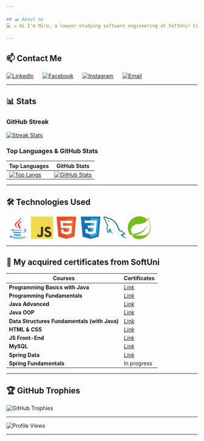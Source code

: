 ```yaml
---

## ✒️ About me
💻 ⚖ Hi I'm Miro, a lawyer studying software engineering at SoftUni! Combining my legal background with a passion for technology and programming.

---
```


## 📫 Contact Me
[![LinkedIn](https://img.icons8.com/color/48/000000/linkedin.png)](https://www.linkedin.com/in/miroslav-nedev-329045298)&nbsp;&nbsp;&nbsp;&nbsp;&nbsp;
[![Facebook](https://img.icons8.com/color/48/000000/facebook.png)](https://www.facebook.com/miroslav.nedev.96/)&nbsp;&nbsp;&nbsp;&nbsp;&nbsp;
[![Instagram](https://img.icons8.com/color/48/000000/instagram-new.png)](https://www.instagram.com/miroslav_nedev/)&nbsp;&nbsp;&nbsp;&nbsp;&nbsp;
[![Email](https://img.icons8.com/color/48/000000/email.png)](mailto:miroslav.en.nedev@gmail.com)&nbsp;&nbsp;&nbsp;&nbsp;&nbsp;

---

## 📊 Stats
### GitHub Streak

[![Streak Stats](http://github-readme-streak-stats.herokuapp.com?user=Nedev-Miroslav&theme=dark&layout=compact)](https://github.com/Nedev-Miroslav) 

### Top Languages & GitHub Stats
| Top Languages | GitHub Stats |
|---|---|
| [![Top Langs](https://github-readme-stats.vercel.app/api/top-langs/?username=pylapp&layout=donut&langs_count=6&theme=dark)](https://github.com/Nedev-Miroslav/github-readme-stats) | [![GitHub Stats](https://github-readme-stats.vercel.app/api?username=Nedev-Miroslav&show_icons=true&include_all_commits=true&theme=dark&layout=compact&rank_icon=github)](https://github.com/Nedev-Miroslav/github-readme-stats) |

---

## 🛠️ Technologies Used
<img src="https://github.com/devicons/devicon/raw/v2.14.0/icons/java/java-original.svg" alt="Java" width="60" height="60"> <img src="https://github.com/devicons/devicon/raw/v2.14.0/icons/javascript/javascript-original.svg" alt="JavaScript" width="60" height="60"> <img src="https://github.com/devicons/devicon/raw/v2.14.0/icons/html5/html5-original.svg" alt="HTML" width="60" height="60"> <img src="https://github.com/devicons/devicon/raw/v2.14.0/icons/css3/css3-original.svg" alt="CSS" width="60" height="60"> <img src="https://github.com/devicons/devicon/raw/v2.14.0/icons/mysql/mysql-original.svg" alt="MySQL" width="60" height="60"> <img src="https://github.com/devicons/devicon/raw/v2.14.0/icons/spring/spring-original.svg" alt="Spring" width="60" height="60">

---

## 📄 My acquired certificates from SoftUni
|   Courses   |   Certificates   |
|--------------|------------|
| **Programming Basics with Java**       | [*Link*](https://softuni.bg/certificates/details/143565/8be11c3b)    |
| **Programming Fundamentals**     | [*Link*](https://softuni.bg/certificates/details/167553/e33ce948)    |
| **Java Advanced**       | [*Link*](https://softuni.bg/certificates/details/174490/fa6e2c97)    |
| **Java OOP**       | [*Link*](https://softuni.bg/certificates/details/181384/8f2c8b6b)    |
| **Data Structures Fundamentals (with Java)**       | [*Link*](https://softuni.bg/certificates/details/188062/d77d4f65)    |
| **HTML & CSS**       | [*Link*](https://softuni.bg/certificates/details/190670/63b5b006)    |
| **JS Front-End**       | [*Link*](https://softuni.bg/certificates/details/199089/a87c963e)    |
| **MySQL**       | [*Link*](https://softuni.bg/certificates/details/202766/b1a76e05)    |
| **Spring Data**       | [*Link*](https://softuni.bg/certificates/details/209333/2d43a525)    |
| **Spring Fundamentals**      | In progress    |

---

## 🏆 GitHub Trophies
![GitHub Trophies](https://github-profile-trophy.vercel.app/?username=Nedev-Miroslav&column=8&theme=onedark)

---

![Profile Views](https://komarev.com/ghpvc/?username=Nedev-Miroslav)

---
